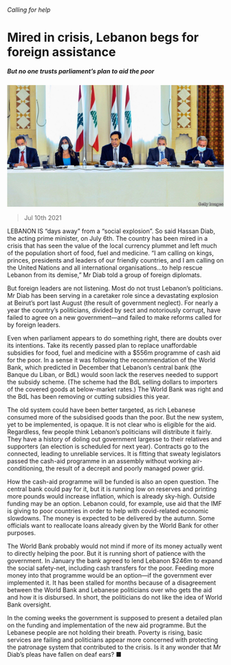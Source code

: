 ###### Calling for help

# Mired in crisis, Lebanon begs for foreign assistance 

##### But no one trusts parliament’s plan to aid the poor 

![image](images/20210710_MAP502.jpg) 

> Jul 10th 2021 

LEBANON IS “days away” from a “social explosion”. So said Hassan Diab, the acting prime minister, on July 6th. The country has been mired in a crisis that has seen the value of the local currency plummet and left much of the population short of food, fuel and medicine. “I am calling on kings, princes, presidents and leaders of our friendly countries, and I am calling on the United Nations and all international organisations…to help rescue Lebanon from its demise,” Mr Diab told a group of foreign diplomats.

But foreign leaders are not listening. Most do not trust Lebanon’s politicians. Mr Diab has been serving in a caretaker role since a devastating explosion at Beirut’s port last August (the result of government neglect). For nearly a year the country’s politicians, divided by sect and notoriously corrupt, have failed to agree on a new government—and failed to make reforms called for by foreign leaders.


Even when parliament appears to do something right, there are doubts over its intentions. Take its recently passed plan to replace unaffordable subsidies for food, fuel and medicine with a $556m programme of cash aid for the poor. In a sense it was following the recommendation of the World Bank, which predicted in December that Lebanon’s central bank (the Banque du Liban, or BdL) would soon lack the reserves needed to support the subsidy scheme. (The scheme had the BdL selling dollars to importers of the covered goods at below-market rates.) The World Bank was right and the BdL has been removing or cutting subsidies this year.

The old system could have been better targeted, as rich Lebanese consumed more of the subsidised goods than the poor. But the new system, yet to be implemented, is opaque. It is not clear who is eligible for the aid. Regardless, few people think Lebanon’s politicians will distribute it fairly. They have a history of doling out government largesse to their relatives and supporters (an election is scheduled for next year). Contracts go to the connected, leading to unreliable services. It is fitting that sweaty legislators passed the cash-aid programme in an assembly without working air-conditioning, the result of a decrepit and poorly managed power grid.

How the cash-aid programme will be funded is also an open question. The central bank could pay for it, but it is running low on reserves and printing more pounds would increase inflation, which is already sky-high. Outside funding may be an option. Lebanon could, for example, use aid that the IMF is giving to poor countries in order to help with covid-related economic slowdowns. The money is expected to be delivered by the autumn. Some officials want to reallocate loans already given by the World Bank for other purposes.

The World Bank probably would not mind if more of its money actually went to directly helping the poor. But it is running short of patience with the government. In January the bank agreed to lend Lebanon $246m to expand the social safety-net, including cash transfers for the poor. Feeding more money into that programme would be an option—if the government ever implemented it. It has been stalled for months because of a disagreement between the World Bank and Lebanese politicians over who gets the aid and how it is disbursed. In short, the politicians do not like the idea of World Bank oversight.

In the coming weeks the government is supposed to present a detailed plan on the funding and implementation of the new aid programme. But the Lebanese people are not holding their breath. Poverty is rising, basic services are failing and politicians appear more concerned with protecting the patronage system that contributed to the crisis. Is it any wonder that Mr Diab’s pleas have fallen on deaf ears? ■

